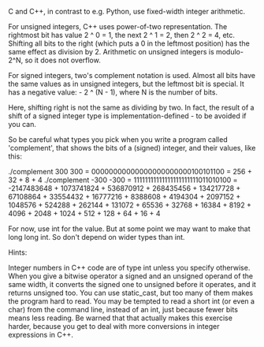 C and C++, in contrast to e.g. Python, use fixed-width integer arithmetic.

For unsigned integers, C++ uses power-of-two representation. The rightmost bit has value 2 ^ 0 = 1, the next 2 ^ 1 = 2, then 2 ^ 2 = 4, etc. Shifting all bits to the right (which puts a 0 in the leftmost position) has the same effect as division by 2. Arithmetic on unsigned integers is modulo-2^N, so it does not overflow.

For signed integers, two's complement notation is used. Almost all bits have the same values as in unsigned integers, but the leftmost bit is special. It has a negative value: - 2 ^ (N - 1), where N is the number of bits.

Here, shifting right is not the same as dividing by two. In fact, the result of a shift of a signed integer type is implementation-defined - to be avoided if you can.

So be careful what types you pick when you write a program called 'complement', that shows the bits of a (signed) integer, and their values, like this:

./complement 300 300 = 00000000000000000000000100101100 = 256 + 32 + 8 + 4 ./complement -300 -300 = 11111111111111111111111011010100 = -2147483648 + 1073741824 + 536870912 + 268435456 + 134217728 + 67108864 + 33554432 + 16777216 + 8388608 + 4194304 + 2097152 + 1048576 + 524288 + 262144 + 131072 + 65536 + 32768 + 16384 + 8192 + 4096 + 2048 + 1024 + 512 + 128 + 64 + 16 + 4

For now, use int for the value. But at some point we may want to make that long long int. So don't depend on wider types than int.

Hints:

Integer numbers in C++ code are of type int unless you specify otherwise.
When you give a bitwise operator a signed and an unsigned operand of the same width, it converts the signed one to unsigned before it operates, and it returns unsigned too.
You can use static_cast, but too many of them makes the program hard to read.
You may be tempted to read a short int (or even a char) from the command line, instead of an int, just because fewer bits means less reading. Be warned that that actually makes this exercise harder, because you get to deal with more conversions in integer expressions in C++.
